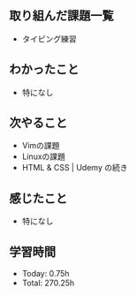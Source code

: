 ## 取り組んだ課題一覧
- タイピング練習
## わかったこと
- 特になし
## 次やること
- Vimの課題
- Linuxの課題
- HTML & CSS | Udemy の続き
## 感じたこと
- 特になし
## 学習時間
- Today: 0.75h
- Total: 270.25h
